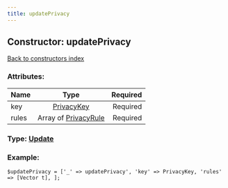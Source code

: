```yaml
---
title: updatePrivacy
---
```

## Constructor: updatePrivacy  
[Back to constructors index](index.md)



### Attributes:

| Name     |    Type       | Required |
|----------|:-------------:|---------:|
|key|[PrivacyKey](../types/PrivacyKey.md) | Required|
|rules|Array of [PrivacyRule](../types/PrivacyRule.md) | Required|



### Type: [Update](../types/Update.md)


### Example:

```
$updatePrivacy = ['_' => updatePrivacy', 'key' => PrivacyKey, 'rules' => [Vector t], ];
```
